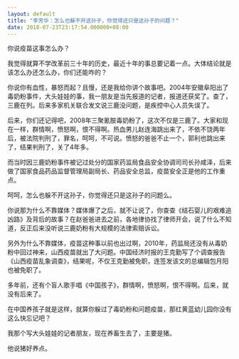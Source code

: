```yaml
---
layout: default
title: "李芳华：怎么也躲不开这孙子，你觉得还只是这孙子的问题？"
date: 2018-07-23T23:17:54.000000+08:00
---
```


你说疫苗这事怎么办？

我觉得就算不学改革前三十年的历史，最近十年的事总要记着一点。大体结论就是该怎么办还怎么办，你们还能咋的？

你说你有血性，暴怒而起？且慢，还是我给你讲个故事吧。2004年安徽阜阳出了毒奶粉事件，大头娃娃的事，我一朋友是当先报道的记者，报道还获奖了。查了，三鹿在列。后来多家机关联合发文说三鹿没问题，是疾控中心人员失误了。

后来，你们还记得吧，2008年三聚氰胺毒奶粉了，这次不仅是三鹿了。大家和现在一样，群情啊，愤怒啊，恨不得啊。热血男儿赵连海跳出来了，不依不饶两年后，被法院判刑了，罪名，呵呵，不可说。愤怒的爸爸不止一个，郭利也跳出来了，结果判刑了，关了4年多。

而当时因三鹿奶粉事件被记过处分的国家药监局食品安全协调司司长孙咸泽，后来做了国家食品药品监督管理局副局长、药品安全总监，疫苗安全正是他的工作重点。

呵呵，怎么也躲不开这孙子，你觉得还只是这孙子的问题么。

你说那为什么不靠媒体？媒体爆了之后，就不让说了，你查查《结石婴儿的艰难追凶路》及背后的故事？在赵爸爸进去之前，各地律协找了律师开会，说了什么不知道，反正后来没听说三鹿奶粉有大规模的法律索赔诉讼。

另外为什么不靠媒体，疫苗这种事以前也出过啊，2010年，药监局还没有从毒奶粉中回过神来，山西疫苗就出了大问题。中国经济时报的王克勤写了个调查报告《山西疫苗乱象调查》，结果呢，不仅王克勤被免职，连签发该文的总编辑包月阳也被免职了。

多年前，还有个盲人歌手唱《中国孩子》，群情啊，愤怒啊，恨不得啊。后来，就没有后来了。

在中国养孩子就是这样，就算你躲过了毒奶粉和问题疫苗，那红黄蓝幼儿园你没有这么快忘记吧？

我那个写大头娃娃的记者朋友，现在养畜生去了，主要是猪。

他说猪好养点。


